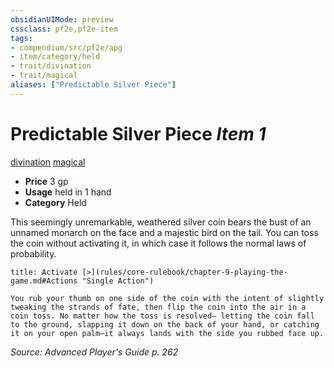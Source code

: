 ```yaml
---
obsidianUIMode: preview
cssclass: pf2e,pf2e-item
tags:
- compendium/src/pf2e/apg
- item/category/held
- trait/divination
- trait/magical
aliases: ["Predictable Silver Piece"]
---
```

# Predictable Silver Piece *Item 1*  
[divination](rules/traits/divination.md "Divination School Trait")  [magical](rules/traits/magical.md "Magical Item Trait")  

- **Price** 3 gp
- **Usage** held in 1 hand
- **Category** Held

This seemingly unremarkable, weathered silver coin bears the bust of an unnamed monarch on the face and a majestic bird on the tail. You can toss the coin without activating it, in which case it follows the normal laws of probability.

```ad-embed-ability
title: Activate [>](rules/core-rulebook/chapter-9-playing-the-game.md#Actions "Single Action")

You rub your thumb on one side of the coin with the intent of slightly tweaking the strands of fate, then flip the coin into the air in a coin toss. No matter how the toss is resolved— letting the coin fall to the ground, slapping it down on the back of your hand, or catching it on your open palm—it always lands with the side you rubbed face up.
```

*Source: Advanced Player's Guide p. 262*